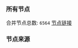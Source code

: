### 所有节点
合并节点总数: `6564`
[节点链接](https://github.com/rzhy1/33/raw/master/sub/sub_merge_base64.txt)

### 节点来源
